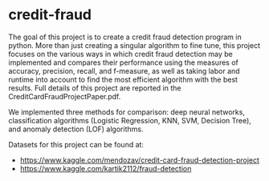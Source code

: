 # credit-fraud

The goal of this project is to create a credit fraud detection program in python. More than just creating a singular algorithm to fine tune, this project focuses on the various ways in which credit fraud detection may be implemented and compares their performance using the measures of accuracy, precision, recall, and f-measure, as well as taking labor and runtime into account to find the most efficient algorithm with the best results. Full details of this project are reported in the CreditCardFraudProjectPaper.pdf.

We implemented three methods for comparison: deep neural networks, classification algorithms (Logistic Regression, KNN, SVM, Decision Tree), and anomaly detection (LOF) algorithms.

Datasets for this project can be found at:

* https://www.kaggle.com/mendozav/credit-card-fraud-detection-project
* https://www.kaggle.com/kartik2112/fraud-detection
